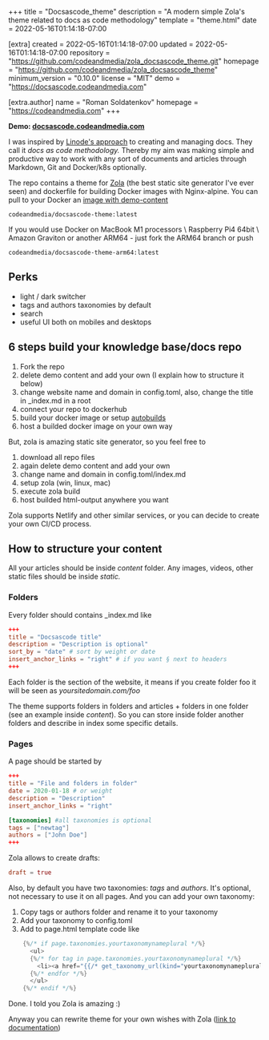 
+++
title = "Docsascode_theme"
description = "A modern simple Zola's theme related to docs as code methodology"
template = "theme.html"
date = 2022-05-16T01:14:18-07:00

[extra]
created = 2022-05-16T01:14:18-07:00
updated = 2022-05-16T01:14:18-07:00
repository = "https://github.com/codeandmedia/zola_docsascode_theme.git"
homepage = "https://github.com/codeandmedia/zola_docsascode_theme"
minimum_version = "0.10.0"
license = "MIT"
demo = "https://docsascode.codeandmedia.com"

[extra.author]
name = "Roman Soldatenkov"
homepage = "https://codeandmedia.com"
+++        

**Demo: [docsascode.codeandmedia.com](http://docsascode.codeandmedia.com)**

I was inspired by [Linode's approach](https://www.linode.com/2020/01/17/docs-as-code-at-linode/) to creating and managing docs. They call it _docs as code methodology._  Thereby my aim was making simple and productive way to work with any sort of documents and articles through Markdown, Git and Docker/k8s optionally. 

The repo contains a theme for [Zola](https://www.getzola.org/) (the best static site generator I've ever seen) and dockerfile for building Docker images with Nginx-alpine.  You can pull to your Docker an [image with demo-content](https://hub.docker.com/r/codeandmedia/docsascode-theme)

```
codeandmedia/docsascode-theme:latest
```

If you would use Docker on MacBook M1 processors \ Raspberry Pi4 64bit \ Amazon Graviton or another ARM64 - just fork the ARM64 branch or push

```
codeandmedia/docsascode-theme-arm64:latest
```

## Perks

* light / dark switcher
* tags and authors taxonomies by default
* search
* useful UI both on mobiles and desktops 

## 6 steps build your knowledge base/docs repo

1. Fork the repo 
2. delete demo content and add your own (I explain how to structure it below) 
3. change website name and domain in config.toml, also, change the title in _index.md in a root
4. connect your repo to dockerhub 
5. build your docker image or setup [autobuilds](https://docs.docker.com/docker-hub/builds/)
6. host a builded docker image on your own way

But, zola is amazing static site generator, so you feel free to

1. download all repo files
2. again delete demo content and add your own
3. change name and domain in config.toml/index.md
4. setup zola (win, linux, mac)
5. execute zola build
6. host builded html-output anywhere you want

Zola supports Netlify and other similar services, or you can decide to create your own CI/CD process. 

## How to structure your content

All your articles should be inside _content_ folder. Any images, videos, other static files should be inside _static._ 

### Folders

Every folder should contains _index.md like 

```toml
+++
title = "Docsascode title"
description = "Description is optional"
sort_by = "date" # sort by weight or date
insert_anchor_links = "right" # if you want § next to headers
+++
```
Each folder is the section of the website, it means if you create folder foo it will be seen as _yoursitedomain.com/foo_

The theme supports folders in folders and articles + folders in one folder (see an example inside _content_). So you can store inside folder another folders and describe in index some specific details. 

### Pages 

A page should be started by 

```toml
+++
title = "File and folders in folder"
date = 2020-01-18 # or weight 
description = "Description"
insert_anchor_links = "right"

[taxonomies] #all taxonomies is optional
tags = ["newtag"]
authors = ["John Doe"]
+++
```

Zola allows to create drafts:

```toml 
draft = true
```

Also, by default you have two taxonomies: _tags_ and _authors_. It's optional, not necessary to use it on all pages. And you can add your own taxonomy:

1. Copy tags or authors folder and rename it to your taxonomy
2. Add your taxonomy to config.toml
3. Add to page.html template code like 

```rust
    {%/* if page.taxonomies.yourtaxonomynameplural */%}
      <ul>
      {%/* for tag in page.taxonomies.yourtaxonomynameplural */%}
        <li><a href="{{/* get_taxonomy_url(kind="yourtaxonomynameplural", name=yourtaxonomyname) | safe */}}" >{{/* yourtaxonomyname */}}</a></li>
      {%/* endfor */%}
      </ul>
    {%/* endif */%}
```

Done. I told you Zola is amazing :) 

Anyway you can rewrite theme for your own wishes with Zola ([link to documentation](https://www.getzola.org/documentation/getting-started/installation/))

        